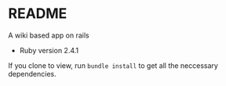 # README

A wiki based app on rails

* Ruby version 2.4.1

If you clone to view, run `bundle install` to get all the neccessary dependencies.
